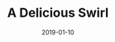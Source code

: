 ---
title: A Delicious Swirl
date: 2019-01-10
tags:
  - swirl
  - lollipop
mainImageFilename: candy_swirl
mainImageTitle: A Delicious Swirl
---